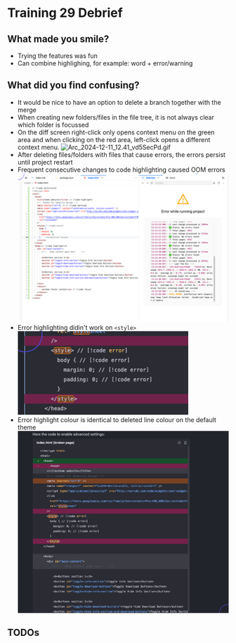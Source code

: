 # Training 29 Debrief


## What made you smile?

* Trying the features was fun
* Can combine highlighing, for example: word + error/warning

## What did you find confusing?

* It would be nice to have an option to delete a branch together with the merge
* When creating new folders/files in the file tree, it is not always clear which folder is focussed
* On the diff screen right-click only opens context menu on the green area and when clicking on the red area, left-click opens a different context menu.
![Arc_2024-12-11_12.41_vd5SecPd.gif](./images/Arc_2024-12-11_12.41_vd5SecPd.gif)
* After deleting files/folders with files that cause errors, the errors persist until project restart 
* Frequent consecutive changes to code highlighting caused OOM errors
![Arc_2024-12-11_13.24_BfNJyMUw.png](./images/Arc_2024-12-11_13.24_BfNJyMUw.png)
* Error highlighting didin't work on `<style>`
  ![62077.png](./images/62077.png)
* Error highlight colour is identical to deleted line colour on the default theme
![Arc_2024-12-11_13.46_8z69xatZ.png](./images/Arc_2024-12-11_13.46_8z69xatZ.png)
## TODOs
